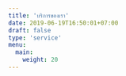 ```yaml
---
title: 'บริการของเรา'
date: 2019-06-19T16:50:01+07:00
draft: false
type: 'service'
menu:
  main:
    weight: 20
---
```

